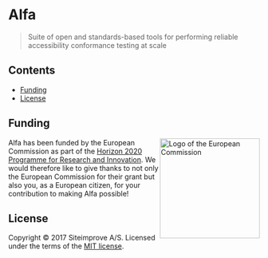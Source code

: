 # Alfa

> Suite of open and standards-based tools for performing reliable accessibility conformance testing at scale

## Contents

- [Funding](#funding)
- [License](#license)

## Funding

[<img src="https://upload.wikimedia.org/wikipedia/commons/8/84/European_Commission.svg" width="200" align="right" alt="Logo of the European Commission">](https://ec.europa.eu/)

Alfa has been funded by the European Commission as part of the [Horizon 2020 Programme for Research and Innovation](https://ec.europa.eu/programmes/horizon2020/). We would therefore like to give thanks to not only the European Commission for their grant but also you, as a European citizen, for your contribution to making Alfa possible! 

## License

Copyright &copy; 2017 Siteimprove A/S. Licensed under the terms of the [MIT license](LICENSE.md).
